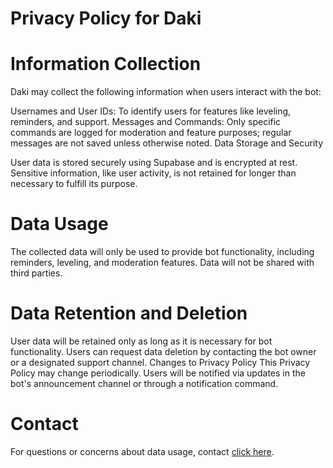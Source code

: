 # Privacy Policy for Daki

# Information Collection
Daki may collect the following information when users interact with the bot:

Usernames and User IDs: To identify users for features like leveling, reminders, and support.
Messages and Commands: Only specific commands are logged for moderation and feature purposes; regular messages are not saved unless otherwise noted.
Data Storage and Security

User data is stored securely using Supabase and is encrypted at rest.
Sensitive information, like user activity, is not retained for longer than necessary to fulfill its purpose.

# Data Usage
The collected data will only be used to provide bot functionality, including reminders, leveling, and moderation features. Data will not be shared with third parties.

# Data Retention and Deletion

User data will be retained only as long as it is necessary for bot functionality.
Users can request data deletion by contacting the bot owner or a designated support channel.
Changes to Privacy Policy
This Privacy Policy may change periodically. Users will be notified via updates in the bot's announcement channel or through a notification command.

# Contact
For questions or concerns about data usage, contact [click here](https://discord.gg/EuXysQ5h).

